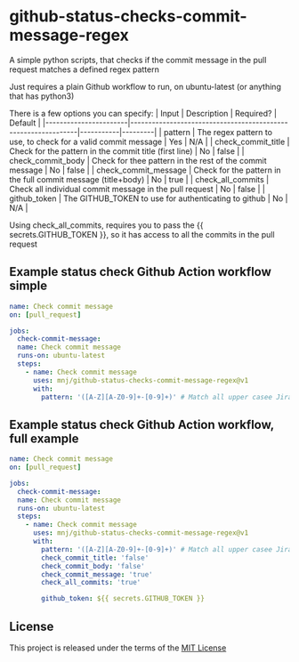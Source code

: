 # github-status-checks-commit-message-regex

A simple python scripts, that checks if the commit message in the pull request matches a defined regex pattern

Just requires a plain Github workflow to run, on ubuntu-latest (or anything that has python3)

There is a few options you can specify:
| Input                 | Description                                                   | Required? | Default |
|-----------------------|---------------------------------------------------------------|-----------|---------|
| pattern               | The regex pattern to use, to check for a valid commit message | Yes       | N/A     |
| check_commit_title    | Check for the pattern in the commit title (first line)        | No        | false   |
| check_commit_body     | Check for thee pattern in the rest of the commit message      | No        | false   |
| check_commit_message  | Check for the pattern in the full commit message (title+body) | No        | true    |
| check_all_commits     | Check all individual commit message in the pull request       | No        | false   |
| github_token          | The GITHUB_TOKEN to use for authenticating to github          | No        | N/A     |

Using check_all_commits, requires you to pass the {{ secrets.GITHUB_TOKEN }}, so it has access to all the commits in the pull request

## Example status check Github Action workflow simple
```yml
name: Check commit message
on: [pull_request]

jobs:
  check-commit-message:
  name: Check commit message
  runs-on: ubuntu-latest
  steps:
    - name: Check commit message
      uses: mnj/github-status-checks-commit-message-regex@v1
      with:
        pattern: '([A-Z][A-Z0-9]+-[0-9]+)' # Match all upper casee Jira ticket ids
```

## Example status check Github Action workflow, full example
```yml
name: Check commit message
on: [pull_request]

jobs:
  check-commit-message:
  name: Check commit message
  runs-on: ubuntu-latest
  steps:
    - name: Check commit message
      uses: mnj/github-status-checks-commit-message-regex@v1
      with:
        pattern: '([A-Z][A-Z0-9]+-[0-9]+)' # Match all upper casee Jira ticket ids
        check_commit_title: 'false'
        check_commit_body: 'false'
        check_commit_message: 'true'
        check_all_commits: 'true'

        github_token: ${{ secrets.GITHUB_TOKEN }}
```

## License

This project is released under the terms of the [MIT License](LICENSE)

